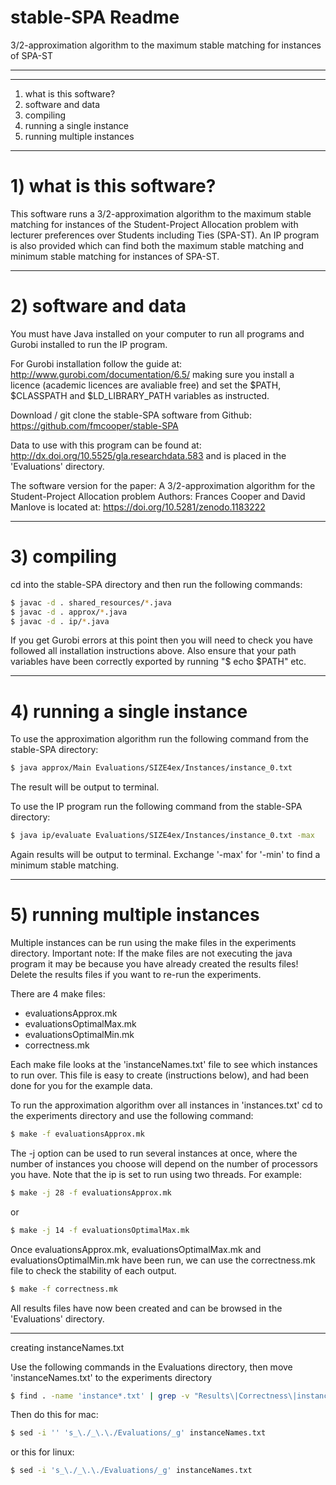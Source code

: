 # stable-SPA Readme
3/2-approximation algorithm to the maximum stable matching for instances of SPA-ST
******************************
******************************

1) what is this software?
2) software and data
3) compiling
4) running a single instance
5) running multiple instances


******************************

# 1) what is this software?

This software runs a 3/2-approximation algorithm to the maximum stable 
matching for instances of the Student-Project Allocation problem with
lecturer preferences over Students including Ties (SPA-ST). An IP program
is also provided which can find both the maximum stable matching and 
minimum stable matching for instances of SPA-ST.


******************************

# 2) software and data

You must have Java installed on your computer to run all programs and 
Gurobi installed to run the IP program.

For Gurobi installation follow the guide at: 
http://www.gurobi.com/documentation/6.5/ making sure you install a licence
(academic licences are avaliable free) and set the $PATH, $CLASSPATH and
$LD_LIBRARY_PATH variables as instructed.

Download / git clone the stable-SPA software from Github:
https://github.com/fmcooper/stable-SPA

Data to use with this program can be found at:
http://dx.doi.org/10.5525/gla.researchdata.583 and is placed in the 
'Evaluations' directory.

The software version for the paper: A 3/2-approximation algorithm for the Student-Project Allocation problem
Authors: Frances Cooper and David Manlove
is located at: https://doi.org/10.5281/zenodo.1183222


******************************

# 3) compiling

cd into the stable-SPA directory and then run the following commands:

```bash
$ javac -d . shared_resources/*.java
$ javac -d . approx/*.java
$ javac -d . ip/*.java
```

If you get Gurobi errors at this point then you will need to check you
have followed all installation instructions above. Also ensure that your
path variables have been correctly exported by running "$ echo $PATH" etc. 


******************************

# 4) running a single instance

To use the approximation algorithm run the following command from the 
stable-SPA directory:

```bash
$ java approx/Main Evaluations/SIZE4ex/Instances/instance_0.txt
```

The result will be output to terminal.

To use the IP program run the following command from the stable-SPA 
directory:

```bash
$ java ip/evaluate Evaluations/SIZE4ex/Instances/instance_0.txt -max
```

Again results will be output to terminal. Exchange '-max' for '-min'
to find a minimum stable matching.


******************************

# 5) running multiple instances

Multiple instances can be run using the make files in the experiments
directory. Important note: If the make files are not executing the java
program it may be because you have already created the results files! 
Delete the results files if you want to re-run the experiments.

There are 4 make files:
- evaluationsApprox.mk
- evaluationsOptimalMax.mk
- evaluationsOptimalMin.mk
- correctness.mk

Each make file looks at the 'instanceNames.txt' file to see which 
instances to run over. This file is easy to create (instructions below),
and had been done for you for the example data.

To run the approximation algorithm over all instances in 'instances.txt'
cd to the experiments directory and use the following command:

```bash
$ make -f evaluationsApprox.mk
```

The -j option can be used to run several instances at once, where the
number of instances you choose will depend on the number of processors
you have. Note that the ip is set to run using two threads. For example:

```bash
$ make -j 28 -f evaluationsApprox.mk
```

or
```bash
$ make -j 14 -f evaluationsOptimalMax.mk
```

Once evaluationsApprox.mk, evaluationsOptimalMax.mk and 
evaluationsOptimalMin.mk have been run, we can use the correctness.mk
file to check the stability of each output.

```bash
$ make -f correctness.mk
```

All results files have now been created and can be browsed in the 
'Evaluations' directory.


******************************

creating instanceNames.txt

Use the following commands in the Evaluations directory, then move 
'instanceNames.txt' to the experiments directory

```bash
$ find . -name 'instance*.txt' | grep -v "Results\|Correctness\|instanceNames" > instanceNames.txt
```

Then do this for mac:
```bash
$ sed -i '' 's_\./_\.\./Evaluations/_g' instanceNames.txt
```

or this for linux:
```bash
$ sed -i 's_\./_\.\./Evaluations/_g' instanceNames.txt
```
